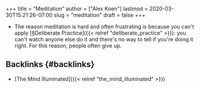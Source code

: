 +++
title = "Meditation"
author = ["Alex Koen"]
lastmod = 2020-03-30T15:21:26-07:00
slug = "meditation"
draft = false
+++

-   The reason meditation is hard and often frustrating is because you can't apply [§Deliberate Practice]({{< relref "deliberate_practice" >}}): you can't watch anyone else do it and there's no way to tell if you're doing it right. For this reason, people often give up.


## Backlinks {#backlinks}

-   [The Mind Illuminated]({{< relref "the_mind_illuminated" >}})
